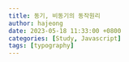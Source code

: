 ```yaml
---
title: 동기, 비동기의 동작원리
author: hajeong
date: 2023-05-18 11:33:00 +0800
categories: [Study, Javascript]
tags: [typography]
---
```

